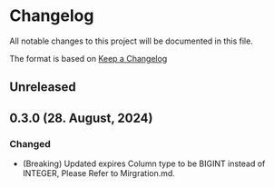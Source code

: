 # Changelog

All notable changes to this project will be documented in this file.

The format is based on [Keep a Changelog](https://keepachangelog.com/en/1.0.0/)
## Unreleased

## 0.3.0 (28. August, 2024)
### Changed
- (Breaking) Updated expires Column type to be BIGINT instead of INTEGER, Please Refer to Mirgration.md.
